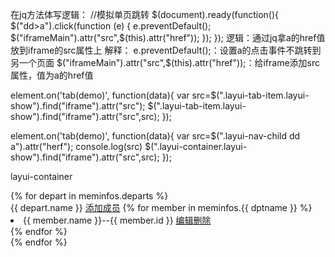 在jq方法体写逻辑：
    //模拟单页跳转
    $(document).ready(function(){
       $("dd>a").click(function (e) {
            e.preventDefault();
            $("iframeMain").attr("src",$(this).attr("href"));
        });
    });
逻辑：通过jq拿a的href值放到iframe的src属性上
解释： 
e.preventDefault();：设置a的点击事件不跳转到另一个页面
 $("iframeMain").attr("src",$(this).attr("href"));：给iframe添加src属性，值为a的href值
 
 
 
 element.on('tab(demo)', function(data){
        var src=$(".layui-tab-item.layui-show").find("iframe").attr("src");
        $(".layui-tab-item.layui-show").find("iframe").attr("src",src);
    });
    
 element.on('tab(demo)', function(data){
        var src=$(".layui-nav-child dd a").attr("herf");
        console.log(src)
        $(".layui-container.layui-show").find("iframe").attr("src",src);
    });

layui-container

<script>
    //JavaScript代码区域
    layui.use('element', function(){
        var element = layui.element;
        element.on('nav(hbkNavbar)',function(elem){
            /*使用DOM操作获取超链接的自定义data属性值*/
            var options = eval('('+elem.context.children[0].dataset.options+')');
            var url = options.url;
            var title = options.title;
            element.tabAdd('tabs',{
                title : title,
                content : '<iframe scrolling="auto" frameborder="0"  src="'+url+'" style="width:100%;height:100%;"></iframe>',
                id : '111'
            });
        });
        /*使用下面的方式需要引用jquery*/
       /* $('.layui-nav-child a').click(function () {
            var options = eval('('+$(this).data('options')+')');
            var url = options.url;
            var title = options.title;
            element.tabAdd('tabs',{
                title : title,
                content : '<iframe scrolling="auto" frameborder="0"  src="'+url+'" style="width:100%;height:100%;"></iframe>'
            });
        });*/
    });
</script>


<div name="details">
    <div>
        {% for depart in meminfos.departs %}
            <div>
            <span>{{ depart.name }}</span> <a href="" >添加成员</a>
            {% for member in meminfos.{{ dptname }} %}
                <li> {{ member.name }}--{{ member.id }}    <a href="" >编辑</a><a href="" >删除</a></li>
            {% endfor %}
            </div>
        {% endfor %}
</div>

